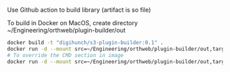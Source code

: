 Use Github action to build library (artifact is so file)

To build in Docker on MacOS, create directory ~/Engineering/orthweb/plugin-builder/out
```sh
docker build -t "digihunch/s3-plugin-builder:0.1" .
docker run -d --mount src=~/Engineering/orthweb/plugin-builder/out,target=/out,type=bind digihunch/s3-plugin-builder:0.1
# To override the CMD section in image
docker run -d --mount src=~/Engineering/orthweb/plugin-builder/out,target=/out,type=bind digihunch/s3-plugin-builder:0.1 /bin/bash -c "ls && pwd"
